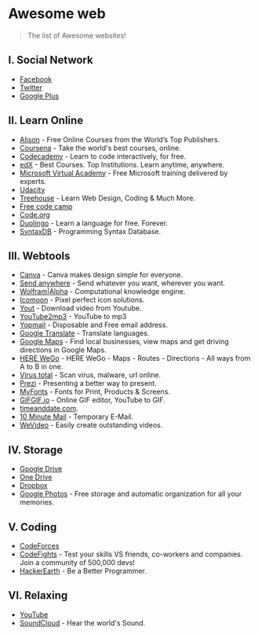 # Awesome web

> The list of Awesome websites!

## I. Social Network
* [Facebook](https://www.facebook.com)
* [Twitter](https://twitter.com)
* [Google Plus](https://plus.google.com/collections/featured)

## II. Learn Online

* [Alison](https://alison.com) - Free Online Courses from the World’s Top Publishers.
* [Coursena](https://www.coursera.org) - Take the world's best courses, online.
* [Codecademy](https://www.codecademy.com) - Learn to code interactively, for free.
* [edX](https://www.edx.org) - Best Courses. Top Institutions. Learn anytime, anywhere.
* [Microsoft Virtual Academy](https://mva.microsoft.com) - Free Microsoft training delivered by experts.
* [Udacity](https://www.udacity.com)
* [Treehouse](https://teamtreehouse.com) - Learn Web Design, Coding & Much More.
* [Free code camp](https://www.freecodecamp.com)
* [Code.org](https://code.org)
* [Duolingo](https://www.duolingo.com) - Learn a language for free. Forever.
* [SyntaxDB](https://syntaxdb.com) - Programming Syntax Database.

## III. Webtools

* [Canva](https://www.canva.com) - Canva makes design simple for everyone.
* [Send anywhere](https://send-anywhere.com) - Send whatever you want, wherever you want.
* [Wolfram|Alpha](https://www.wolframalpha.com) - Computational knowledge engine.
* [Icomoon](https://icomoon.io) - Pixel perfect icon solutions.
* [Yout](https://yout.com) - Download video from Youtube.
* [YouTube2mp3](https://www.youtube2mp3.cc) - YouTube to mp3
* [Yopmail](http://www.yopmail.com) - Disposable and Free email address.
* [Google Translate](https://translate.google.com) - Translate languages.
* [Google Maps](https://www.google.com/maps/@?dg=dbrw&newdg=1) - Find local businesses, view maps and get driving directions in Google Maps.
* [HERE WeGo](https://wego.here.com) - HERE WeGo - Maps - Routes - Directions - All ways from A to B in one.
* [Virus total](https://www.virustotal.com) - Scan virus, malware, url online.
* [Prezi](https://prezi.com) - Presenting a better way to present.
* [MyFonts](http://www.myfonts.com) - Fonts for Print, Products & Screens.
* [GIFGIF.io](https://www.gifgif.io) - Online GIF editor, YouTube to GIF.
* [timeanddate.com](https://www.timeanddate.com).
* [10 Minute Mail](https://10minutemail.com/10MinuteMail/index.html ) - Temporary E-Mail.
* [WeVideo](https://www.wevideo.com) - Easily create outstanding videos.

## IV. Storage

* [Google Drive](https://drive.google.com)
* [One Drive](https://onedrive.live.com)
* [Dropbox](https://www.dropbox.com)
* [Google Photos](https://www.google.com/photos/about/) - Free storage and automatic organization for all your memories.

## V. Coding

* [CodeForces](http://codeforces.com)
* [CodeFights](https://codefights.com) - Test your skills VS friends, co-workers and companies. Join a community of 500,000 devs!
* [HackerEarth](https://www.hackerearth.com) - Be a Better Programmer.

## VI. Relaxing
* [YouTube](https://www.youtube.com)
* [SoundCloud](https://soundcloud.com) - Hear the world's Sound.
